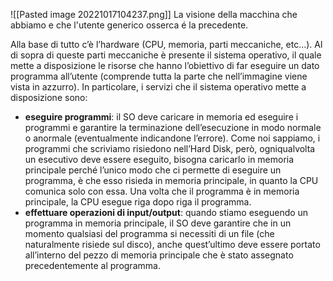 ![[Pasted image 20221017104237.png]]
La visione della macchina che abbiamo e che l'utente generico osserca é la precedente.

Alla base di tutto c’è l’hardware (CPU, memoria, parti meccaniche, etc…). Al di sopra di queste parti meccaniche è presente il sistema operativo, il quale mette a disposizione le risorse che hanno l’obiettivo di far eseguire un dato programma all’utente (comprende tutta la parte che nell’immagine viene vista in azzurro). In particolare, i servizi che il sistema operativo mette a disposizione sono:
- **eseguire programmi**: il SO deve caricare in memoria ed eseguire i programmi e garantire la terminazione dell’esecuzione in modo normale o anormale (eventualmente indicandone l’errore). Come noi sappiamo, i programmi che scriviamo risiedono nell’Hard Disk, però, ogniqualvolta un esecutivo deve essere eseguito, bisogna caricarlo in memoria principale perché l’unico modo che ci permette di eseguire un programma, è che esso risieda in memoria principale, in quanto la CPU comunica solo con essa. Una volta che il programma è in memoria principale, la CPU esegue riga dopo riga il programma.
- **effettuare operazioni di input/output**: quando stiamo eseguendo un programma in memoria principale, il SO deve garantire che in un momento qualsiasi del programma si necessiti di un file (che naturalmente risiede sul disco), anche quest’ultimo deve essere portato all’interno del pezzo di memoria principale che è stato assegnato precedentemente al programma.